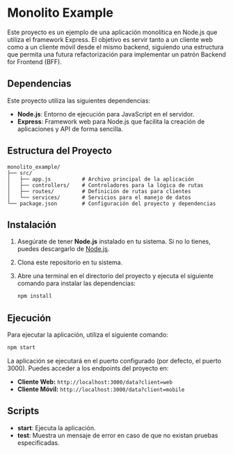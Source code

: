 # Monolito Example

Este proyecto es un ejemplo de una aplicación monolítica en Node.js que utiliza el framework Express. El objetivo es servir tanto a un cliente web como a un cliente móvil desde el mismo backend, siguiendo una estructura que permita una futura refactorización para implementar un patrón Backend for Frontend (BFF).

## Dependencias

Este proyecto utiliza las siguientes dependencias:

- **Node.js**: Entorno de ejecución para JavaScript en el servidor.
- **Express**: Framework web para Node.js que facilita la creación de aplicaciones y API de forma sencilla.

## Estructura del Proyecto

```
monolito_example/
├── src/
│   ├── app.js          # Archivo principal de la aplicación
│   ├── controllers/    # Controladores para la lógica de rutas
│   ├── routes/         # Definición de rutas para clientes
│   └── services/       # Servicios para el manejo de datos
└── package.json        # Configuración del proyecto y dependencias
```

## Instalación

1. Asegúrate de tener **Node.js** instalado en tu sistema. Si no lo tienes, puedes descargarlo de [Node.js](https://nodejs.org/).
2. Clona este repositorio en tu sistema.
3. Abre una terminal en el directorio del proyecto y ejecuta el siguiente comando para instalar las dependencias:

   ```bash
   npm install
   ```

## Ejecución

Para ejecutar la aplicación, utiliza el siguiente comando:

```bash
npm start
```

La aplicación se ejecutará en el puerto configurado (por defecto, el puerto 3000). Puedes acceder a los endpoints del proyecto en:

- **Cliente Web:** `http://localhost:3000/data?client=web`
- **Cliente Móvil:** `http://localhost:3000/data?client=mobile`

## Scripts

- **start**: Ejecuta la aplicación.
- **test**: Muestra un mensaje de error en caso de que no existan pruebas especificadas.
